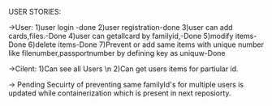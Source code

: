 USER STORIES:

->User:
1)user login -done
2)user registration-done
3)user can add cards,files.-Done
4)user can getallcard by familyid,-Done
5)modify items-Done
6)delete items-Done
7)Prevent or add same items with unique number like filenumber,passportnumber by defining key as uniquw-Done

->Cilent:
1)Can see all Users \n
2)Can get users items for partiular id.


-> Pending Secuirty of preventing same familyId's for multiple users is updated while containerization which is present in next reposiorty.
